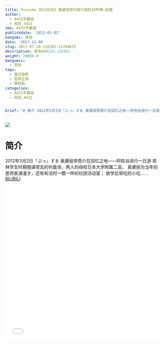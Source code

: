 ```yaml
---
title: Pussuma 20120302 奥黛丽想为彅介做的10件事~前篇
author:
  - 4431字幕组
  - 叔叔_4431
zmz: 4431字幕组
publishdate: '2012-03-02'
bangumi: 其他
date: '2017-11-06'
slug: 2017-07-20-120302-12394625
description: 其他&#8226;120302
weight: 28894.0
bangumis:
  - 其他
tags:
  - 春日俊彰
  - 若林正恭
  - 草彅剛
categories:
  - 4431字幕组
  - 叔叔_4431


brief: "# 简介 2012年3月2日『ぷっ』すま 奥黛丽带彅介在回忆之地——阿佐谷进行一日游 若林学生时期翘课常去的钓鱼场，两人的母校日本大学附属二高， 奥黛丽为当年的恩师表演漫才，还有和当时一模一样的社团活动室； 放学后常吃的小吃……"
---
```

![](https://i.imgur.com/liFQHZO.png)
# 简介  
2012年3月2日『ぷっ』すま
奥黛丽带彅介在回忆之地——阿佐谷进行一日游
若林学生时期翘课常去的钓鱼场，两人的母校日本大学附属二高，
奥黛丽为当年的恩师表演漫才，还有和当时一模一样的社团活动室；
放学后常吃的小吃……
  [BILIBILI](https://www.bilibili.com/video/av12394625/)

  <iframe src="//www.bilibili.com/blackboard/player.html?aid=12394625" width="100%" height="500" frameborder="0" allowfullscreen="allowfullscreen"></iframe>
